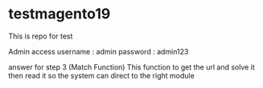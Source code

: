 # testmagento19
This is repo for test 

Admin access
username : admin
password : admin123

answer for step 3 (Match Function)
This function to get the url and solve it then read it so the system can direct to the right module
